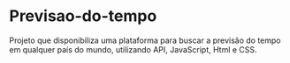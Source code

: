 # Previsao-do-tempo
 Projeto que disponibiliza uma plataforma para buscar a previsão do tempo em qualquer país do mundo, utilizando API, JavaScript, Html e CSS.
